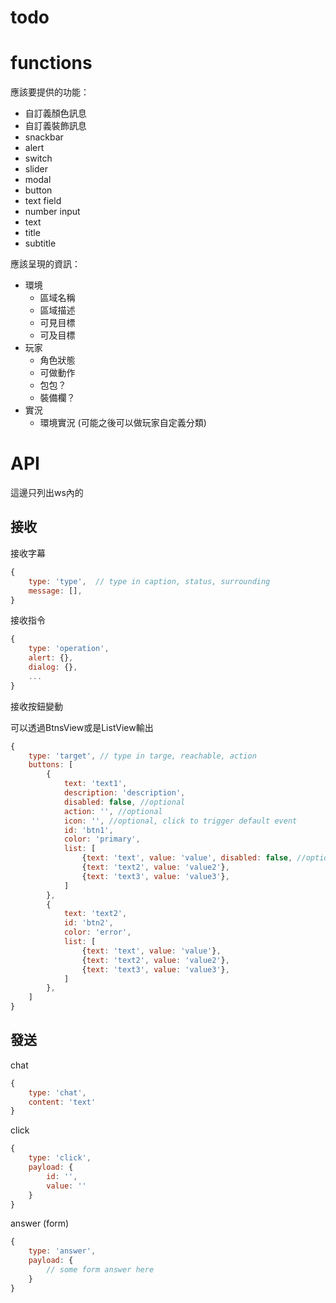 
# todo

# functions

應該要提供的功能：

- 自訂義顏色訊息 
- 自訂義裝飾訊息
- snackbar
- alert
- switch
- slider
- modal
- button
- text field
- number input
- text
- title
- subtitle

應該呈現的資訊：

- 環境
    - 區域名稱
    - 區域描述
    - 可見目標
    - 可及目標
- 玩家
    - 角色狀態
    - 可做動作
    - 包包？
    - 裝備欄？
- 實況
    - 環境實況 (可能之後可以做玩家自定義分類)

# API
這邊只列出ws內的
## 接收
接收字幕
```js
{
    type: 'type',  // type in caption, status, surrounding
    message: [],
}
```

接收指令
```js
{
    type: 'operation',
    alert: {},
    dialog: {},
    ...
}
```

接收按鈕變動

可以透過BtnsView或是ListView輸出
```js
{
    type: 'target', // type in targe, reachable, action
    buttons: [
        {
            text: 'text1',
			description: 'description',
            disabled: false, //optional
            action: '', //optional
            icon: '', //optional, click to trigger default event
            id: 'btn1',
            color: 'primary',
            list: [
                {text: 'text', value: 'value', disabled: false, //optional},
                {text: 'text2', value: 'value2'},
                {text: 'text3', value: 'value3'},
            ]
        },
        {
            text: 'text2',
            id: 'btn2',
            color: 'error',
            list: [
                {text: 'text', value: 'value'},
                {text: 'text2', value: 'value2'},
                {text: 'text3', value: 'value3'},
            ]
        },
    ]
}
```

## 發送

chat
```js
{
    type: 'chat',
    content: 'text'
}
```

click
```js
{
    type: 'click',
    payload: {
        id: '',
        value: ''
    }
}
```

answer (form)
```js
{
    type: 'answer',
    payload: {
        // some form answer here
    }
}
```

